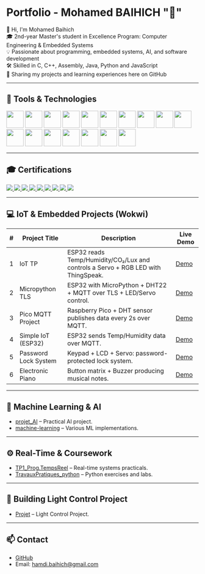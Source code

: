 # Portfolio - Mohamed BAIHICH "🦉"
👋 Hi, I'm Mohamed Baihich  
🎓 2nd-year Master's student in Excellence Program: Computer Engineering & Embedded Systems   
💡 Passionate about programming, embedded systems, AI, and software development   
🛠️ Skilled in  C, C++, Assembly, Java, Python and JavaScript   
📂 Sharing my projects and learning experiences here on GitHub 





---

## 🔧 Tools & Technologies

<p>
  <img src="https://cdn.jsdelivr.net/gh/devicons/devicon/icons/c/c-original.svg" width="45"/>
  <img src="https://cdn.jsdelivr.net/gh/devicons/devicon/icons/cplusplus/cplusplus-original.svg" width="45"/>
  <img src="https://cdn.jsdelivr.net/gh/devicons/devicon/icons/java/java-original.svg" width="45"/>
  <img src="https://cdn.jsdelivr.net/gh/devicons/devicon/icons/python/python-original.svg" width="45"/>
  <img src="https://cdn.jsdelivr.net/gh/devicons/devicon/icons/javascript/javascript-original.svg" width="45"/>
  <img src="https://cdn.jsdelivr.net/gh/devicons/devicon/icons/html5/html5-original.svg" width="45"/>
  <img src="https://cdn.jsdelivr.net/gh/devicons/devicon/icons/css3/css3-original.svg" width="45"/>
  <img src="https://cdn.jsdelivr.net/gh/devicons/devicon/icons/raspberrypi/raspberrypi-original.svg" width="45"/>
  <img src="https://cdn.jsdelivr.net/gh/devicons/devicon/icons/arduino/arduino-original.svg" width="45"/>
  <img src="https://cdn.jsdelivr.net/gh/devicons/devicon/icons/linux/linux-original.svg" width="45"/>
  <img src="https://cdn.jsdelivr.net/gh/devicons/devicon/icons/git/git-original.svg" width="45"/>
  <img src="https://cdn.jsdelivr.net/gh/devicons/devicon/icons/docker/docker-original.svg" width="45"/>
  <img src="https://cdn.jsdelivr.net/gh/devicons/devicon/icons/mysql/mysql-original.svg" width="45"/>
  <img src="https://cdn.jsdelivr.net/gh/devicons/devicon/icons/windows11/windows11-original.svg" width="45"/>
  <img src="https://cdn.jsdelivr.net/gh/devicons/devicon/icons/ubuntu/ubuntu-original.svg" width="45"/>
  <img src="https://cdn.jsdelivr.net/gh/devicons/devicon/icons/googlecloud/googlecloud-original.svg" width="45"/>
  <img src="https://cdn.jsdelivr.net/gh/devicons/devicon/icons/hadoop/hadoop-original.svg" width="45"/>
</p>

---


## 🎓 Certifications

<p>
  
  <a href="https://www.coursera.org/account/accomplishments/specialization/QTQRZFA3M1HX" target="_blank">
    <img src="https://img.shields.io/badge/IoT%20Specialization-arduino-green?logo=arduino" />
  </a>
  <a href="https://www.coursera.org/account/accomplishments/specialization/NRD0QAONCYQZ" target="_blank">
    <img src="https://img.shields.io/badge/Machine%20Learning-Python-red?logo=python" />
  </a>
  <a href="https://www.coursera.org/account/accomplishments/specialization/KHEZJXVXVOWT" target="_blank">
    <img src="https://img.shields.io/badge/Arm%20Cortex--M%20Dev-ARM-yellow?logo=arm" />
  </a>
  <a href="https://www.coursera.org/account/accomplishments/specialization/3S032H4SCBFG" target="_blank">
    <img src="https://img.shields.io/badge/Semiconductor%20Characterization-%E2%9A%A1-purple" />
  </a>
  <a href="https://www.coursera.org/account/accomplishments/specialization/T9PUB0K2TNXV" target="_blank">
    <img src="https://img.shields.io/badge/Sensors%20%26%20Motors-RaspberryPi-orange?logo=raspberrypi" />
  </a>
  <a href="https://www.coursera.org/account/accomplishments/verify/1UUVHIJ9Q7HN" target="_blank">
    <img src="https://img.shields.io/badge/Automotive%20Embedded%20Systems-%F0%9F%9A%97-blue" />
  </a>
  <a href="https://www.coursera.org/account/accomplishments/verify/JRHS00CVFHDJ" target="_blank">
    <img src="https://img.shields.io/badge/Embedded%20SW%20%26%20HW%20Arch-C%2B%2B-orange?logo=cplusplus" />
  </a>
  <a href="https://www.coursera.org/account/accomplishments/verify/LBE7PRQWZD5I" target="_blank">
    <img src="https://img.shields.io/badge/5G%20for%20Everyone-5G-pink" />
  </a>
  <a href="https://www.coursera.org/account/accomplishments/verify/6NZ7YRI9CD1Y" target="_blank">
    <img src="https://img.shields.io/badge/Creative%20%26%20Critical%20Thinking-%F0%9F%A7%A0-brown" />
  </a>
</p>


---


## 💻 IoT & Embedded Projects (Wokwi)

| # | Project Title         | Description                                                                 | Live Demo |
|---|-----------------------|-----------------------------------------------------------------------------|-----------|
| 1 | IoT TP                | ESP32 reads Temp/Humidity/CO₂/Lux and controls a Servo + RGB LED with ThingSpeak. | [Demo](https://wokwi.com/projects/397895913864522753) |
| 2 | Micropython TLS       | ESP32 with MicroPython + DHT22 + MQTT over TLS + LED/Servo control.         | [Demo](https://wokwi.com/projects/418744222552611841) |
| 3 | Pico MQTT Project     | Raspberry Pico + DHT sensor publishes data every 2s over MQTT.              | [Demo](https://wokwi.com/projects/418715367337991169) |
| 4 | Simple IoT (ESP32)    | ESP32 sends Temp/Humidity data over MQTT.                                   | [Demo](https://wokwi.com/projects/418625273202124801) |
| 5 | Password Lock System  | Keypad + LCD + Servo: password-protected lock system.                       | [Demo](https://wokwi.com/projects/388780209371716609) |
| 6 | Electronic Piano      | Button matrix + Buzzer producing musical notes.                             | [Demo](https://wokwi.com/projects/387929782406976513) |

---

## 🧠 Machine Learning & AI 
- [projet_AI](https://github.com/medbaihich/projet-machine-learning) – Practical AI project.
- [machine-learning](https://github.com/medbaihich/projet_ai) – Various ML implementations.


---

  ## ⚙️ Real-Time & Coursework
- [TP1_Prog.TempsReel](https://github.com/medbaihich/TP1_Prog.TempsReel) – Real-time systems practicals.  
- [TravauxPratiques_python](https://github.com/medbaihich/TravauxPratiques_python) – Python exercises and labs.

---

 ## 🏤 Building Light Control Project
 - [Projet](https://github.com/medbaihich/control_lumiere) – Light Control Project.

  ---

## 📫 Contact
- [GitHub](https://github.com/medbaihich)  
- Email: hamdi.baihich@gmail.com 
